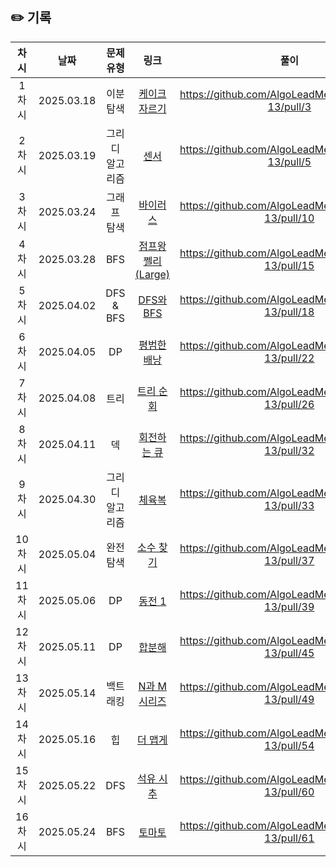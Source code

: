 ## ✏️ 기록   
 
 | 차시 |    날짜    | 문제유형 | 링크 | 풀이 |
 |:----:|:---------:|:----:|:-----:|:----:|
 | 1차시 | 2025.03.18 |  이분 탐색  | [케이크 자르기](https://www.acmicpc.net/problem/17179)|https://github.com/AlgoLeadMe/AlgoLeadMe-13/pull/3|
 | 2차시 | 2025.03.19 |  그리디 알고리즘  | [센서](https://www.acmicpc.net/problem/2212)|https://github.com/AlgoLeadMe/AlgoLeadMe-13/pull/5|
 | 3차시 | 2025.03.24 |  그래프 탐색  | [바이러스](https://www.acmicpc.net/problem/2606)|https://github.com/AlgoLeadMe/AlgoLeadMe-13/pull/10|
 | 4차시 | 2025.03.28 |  BFS  | [점프왕 쩰리 (Large)](https://www.acmicpc.net/problem/16174)|https://github.com/AlgoLeadMe/AlgoLeadMe-13/pull/15|
 | 5차시 | 2025.04.02 |  DFS & BFS  | [DFS와 BFS](https://www.acmicpc.net/problem/1260)|https://github.com/AlgoLeadMe/AlgoLeadMe-13/pull/18|
 | 6차시 | 2025.04.05 |  DP  | [평범한 배낭](https://www.acmicpc.net/problem/12865)|https://github.com/AlgoLeadMe/AlgoLeadMe-13/pull/22|
 | 7차시 | 2025.04.08 |  트리  | [트리 순회](https://www.acmicpc.net/problem/1991)|https://github.com/AlgoLeadMe/AlgoLeadMe-13/pull/26|
 | 8차시 | 2025.04.11 |  덱  | [회전하는 큐](https://www.acmicpc.net/problem/1021)|https://github.com/AlgoLeadMe/AlgoLeadMe-13/pull/32|
 | 9차시 | 2025.04.30 |  그리디 알고리즘  | [체육복](https://school.programmers.co.kr/learn/courses/30/lessons/42862)|https://github.com/AlgoLeadMe/AlgoLeadMe-13/pull/33|
 | 10차시 | 2025.05.04 |  완전 탐색  | [소수 찾기](https://school.programmers.co.kr/learn/courses/30/lessons/42839)|https://github.com/AlgoLeadMe/AlgoLeadMe-13/pull/37|
 | 11차시 | 2025.05.06 |  DP  | [동전 1](https://www.acmicpc.net/problem/2293)|https://github.com/AlgoLeadMe/AlgoLeadMe-13/pull/39|
 | 12차시 | 2025.05.11 |  DP  | [합분해](https://www.acmicpc.net/problem/2225)|https://github.com/AlgoLeadMe/AlgoLeadMe-13/pull/45|
 | 13차시 | 2025.05.14 |  백트래킹  | [N과 M 시리즈](https://www.acmicpc.net/workbook/view/2052)|https://github.com/AlgoLeadMe/AlgoLeadMe-13/pull/49|
 | 14차시 | 2025.05.16 |  힙  | [더 맵게](https://school.programmers.co.kr/learn/courses/30/lessons/42626)|https://github.com/AlgoLeadMe/AlgoLeadMe-13/pull/54|
 | 15차시 | 2025.05.22 |  DFS  | [석유 시추](https://school.programmers.co.kr/learn/courses/30/lessons/250136)|https://github.com/AlgoLeadMe/AlgoLeadMe-13/pull/60|
 | 16차시 | 2025.05.24 |  BFS  | [토마토](https://www.acmicpc.net/problem/7576)|https://github.com/AlgoLeadMe/AlgoLeadMe-13/pull/61|